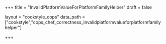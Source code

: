 +++
title = "InvalidPlatformValueForPlatformFamilyHelper"
draft = false

layout = "cookstyle_cops"
data_path = ["cookstyle","cops_chef_correctness_invalidplatformvalueforplatformfamilyhelper"]

+++

<!-- The content of this page is automatically generated from the
cops_chef_correctness_invalidplatformvalueforplatformfamilyhelper.yml file in github.com/chef/cookstyle/blob/master/docs-chef-io/data/cookstyle/. -->
